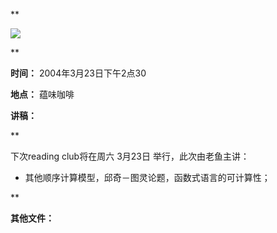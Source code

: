 **

![](http://www.swarma.org/files/201402191146_Untitled-1.jpg)

**

**时间：** 2004年3月23日下午2点30

**地点：** 蕴味咖啡

**讲稿：**

**

下次reading club将在周六 3月23日 举行，此次由老鱼主讲：

  * 其他顺序计算模型，邱奇－图灵论题，函数式语言的可计算性；

**

**其他文件：**

  
  

